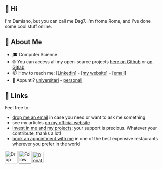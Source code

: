 
<!--
Here are some ideas to get you started:

- 🔭 I’m currently working on ...
- 🌱 I’m currently learning ...
- 👯 I’m looking to collaborate on ...
- 🤔 I’m looking for help with ...
- 💬 Ask me about ...
- 📫 How to reach me: ...
- 😄 Pronouns: ...
- ⚡ Fun fact: ...
-->

## 👋 Hi
I'm Damiano, but you can call me Dag7. I'm frome Rome, and I've done some cool stuff online.

## :book: About Me
- 🎓 Computer Science
- 🌐 You can access all my open-source projects [here on Github](https://github.com/dag7dev/) or [on Gitlab](https://gitlab.com/dag7)
- 📫 How to reach me: [[Linkedin]](https://linkedin.com/in/dgualandri/) - [[my website]](https://dag7.it) - [[email]](mailto:dag7@protonmail.com)
- 📝 Appunti? [universitari](https://dag7.it/appunti-uni) - [personali](https://dag7.it/appunti-personali)

## 🔗 Links

Feel free to:
- [drop me an email](mailto:dag7@protonmail.com) in case you need or want to ask me something
- see my articles [on my official website](https://dag7.it)
- [invest in me and my projects](https://paypal.me/therealdag7): your support is precious. Whatever your contribute, thanks a lot!
- [book an appointment with me](https://www.youtube.com/watch?v=dQw4w9WgXcQ) in one of the best expensive restaurants wherever you prefer in the world

[<img src="https://raw.githubusercontent.com/FortAwesome/Font-Awesome/master/svgs/solid/envelope-square.svg" height="40em" align="center" alt="Drop him an email" title="Drop him an email"/>](mailto:dag7@protonmail.com)
[<img src="https://raw.githubusercontent.com/FortAwesome/Font-Awesome/master/svgs/brands/medium.svg" height="40em" align="center" alt="Follow him on Medium" title="Follow him on Medium"/>]()
[<img src="https://user-images.githubusercontent.com/44711271/150005890-685145f8-1f4e-4cda-9950-4f87437fce5d.png" height="35em" align="center" alt="Donate" title="Donate!"/>](https://paypal.me/therealdag7)
